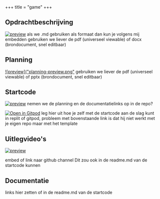 +++
title = "game"
+++

## Opdrachtbeschrijving
[![preview]("opdracht-preview.png")]("opdracht.docx")
als we .md gebruiken als formaat dan kun je volgens mij embedden
gebruiken we liever de pdf (universeel viewable) of docx (brondocument, snel editbaar)

## Planning
[![preview]("planning-preview.png"]("planning.pptx")
gebruiken we liever de pdf (universeel viewable) of pptx (brondocument, snel editbaar)

## Startcode
[![preview]("4HV-game-template.png")]("https://github.com/emmauscollege/4HV-game-template")
nemen we de planning en de documentatielinks op in de repo?

[![Open in Gitpod](https://gitpod.io/button/open-in-gitpod.svg)]("https://gitpod.io/#https://github.com/emmauscollege/4HV-game-template")
leg hier uit hoe je zelf met de startcode aan de slag kunt in replit of gitpod, probleem met bovenstaande link is dat hij niet werkt met je eigen repo maar met het template

## Uitlegvideo's
[![preview]("4HV-game-uitlegvideos.png")]("https://www.youtube.com/playlist?list=PLpTljPS--R5CgvkhsT9EODw2ng4Rkp1HC")

embed of link naar github channel
Dit zou ook in de readme.md van de startcode kunnen

## Documentatie
links hier zetten of in de readme.md van de startcode

